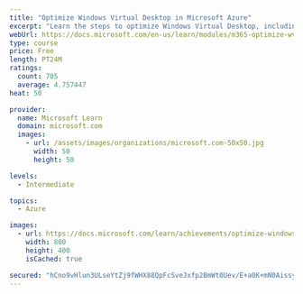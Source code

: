 ```yaml
---
title: "Optimize Windows Virtual Desktop in Microsoft Azure"
excerpt: "Learn the steps to optimize Windows Virtual Desktop, including how to take advantage of new storage, file management, and automated scaling options."
webUrl: https://docs.microsoft.com/en-us/learn/modules/m365-optimize-wvd/
type: course
price: Free
length: PT24M
ratings:
  count: 705
  average: 4.757447
heat: 50

provider:
  name: Microsoft Learn
  domain: microsoft.com
  images:
    - url: /assets/images/organizations/microsoft.com-50x50.jpg
      width: 50
      height: 50

levels:
  - Intermediate

topics:
  - Azure

images:
  - url: https://docs.microsoft.com/learn/achievements/optimize-windows-virtual-desktop-social.png
    width: 800
    height: 400
    isCached: true

secured: "hCno9vHlun3ULseYtZj9fWHX88QpFcSveJxfp2BmWt0Uev/E+a0K+mN0AissyuXdQe6dm89fXXxG665gqHeuSdwAgsIXcvoasjk1y6DMlmwP+tKdVn5xS1PIeT56u2h4j+CgL6wL0dq0FZXnVGrTeqA8nIBLmJoYEhrOyurS70O858XOqMPOae6X8xKDTdu6ga9AZ9ENlz2HAyH1bQTr/l1WtSvshY1skV/H3QAwONw/55k2OqX9aVjWnL/359IzS0tmciBLrJzWCYnpI+VXZqM7jbdDvA2JSiSk2Ft0kpREcmEttNCcJGxvPkeBbbAqFiVFk+PgbM9eiO693Kw090z+40uQYkritEMw07fy1xd0SIK4xZ1i/5VTe7C9/o2Qvi61OsWoiO/SA+8Ir189Ucn/OvLbNROIdDPC0LvwSUI=;teSw1N6mBSSgbvm0x5r9VQ=="
---
```


